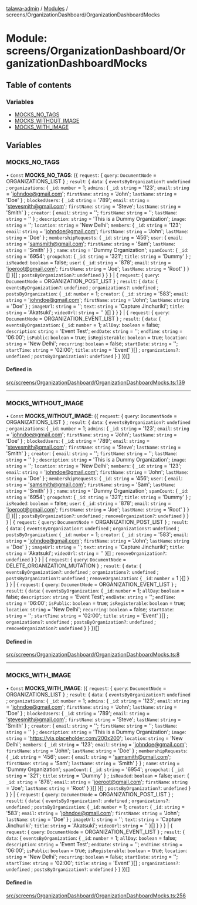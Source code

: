 [talawa-admin](../README.md) / [Modules](../modules.md) / screens/OrganizationDashboard/OrganizationDashboardMocks

# Module: screens/OrganizationDashboard/OrganizationDashboardMocks

## Table of contents

### Variables

- [MOCKS\_NO\_TAGS](screens_OrganizationDashboard_OrganizationDashboardMocks.md#mocks_no_tags)
- [MOCKS\_WITHOUT\_IMAGE](screens_OrganizationDashboard_OrganizationDashboardMocks.md#mocks_without_image)
- [MOCKS\_WITH\_IMAGE](screens_OrganizationDashboard_OrganizationDashboardMocks.md#mocks_with_image)

## Variables

### MOCKS\_NO\_TAGS

• `Const` **MOCKS\_NO\_TAGS**: (\{ `request`: \{ `query`: `DocumentNode` = ORGANIZATIONS\_LIST } ; `result`: \{ `data`: \{ `eventsByOrganization?`: `undefined` ; `organizations`: \{ `_id`: `number` = 1; `admins`: \{ `_id`: `string` = '123'; `email`: `string` = 'johndoe@gmail.com'; `firstName`: `string` = 'John'; `lastName`: `string` = 'Doe' } ; `blockedUsers`: \{ `_id`: `string` = '789'; `email`: `string` = 'stevesmith@gmail.com'; `firstName`: `string` = 'Steve'; `lastName`: `string` = 'Smith' } ; `creator`: \{ `email`: `string` = ''; `firstName`: `string` = ''; `lastName`: `string` = '' } ; `description`: `string` = 'This is a Dummy Organization'; `image`: `string` = ''; `location`: `string` = 'New Delhi'; `members`: \{ `_id`: `string` = '123'; `email`: `string` = 'johndoe@gmail.com'; `firstName`: `string` = 'John'; `lastName`: `string` = 'Doe' } ; `membershipRequests`: \{ `_id`: `string` = '456'; `user`: \{ `email`: `string` = 'samsmith@gmail.com'; `firstName`: `string` = 'Sam'; `lastName`: `string` = 'Smith' }  } ; `name`: `string` = 'Dummy Organization'; `spamCount`: \{ `_id`: `string` = '6954'; `groupchat`: \{ `_id`: `string` = '321'; `title`: `string` = 'Dummy' } ; `isReaded`: `boolean` = false; `user`: \{ `_id`: `string` = '878'; `email`: `string` = 'joeroot@gmail.com'; `firstName`: `string` = 'Joe'; `lastName`: `string` = 'Root' }  }[]  }[] ; `postsByOrganization?`: `undefined`  }  }  } \| \{ `request`: \{ `query`: `DocumentNode` = ORGANIZATION\_POST\_LIST } ; `result`: \{ `data`: \{ `eventsByOrganization?`: `undefined` ; `organizations?`: `undefined` ; `postsByOrganization`: \{ `_id`: `number` = 1; `creator`: \{ `_id`: `string` = '583'; `email`: `string` = 'johndoe@gmail.com'; `firstName`: `string` = 'John'; `lastName`: `string` = 'Doe' } ; `imageUrl`: `string` = ''; `text`: `string` = 'Capture Jinchuriki'; `title`: `string` = 'Akatsuki'; `videoUrl`: `string` = '' }[]  }  }  } \| \{ `request`: \{ `query`: `DocumentNode` = ORGANIZATION\_EVENT\_LIST } ; `result`: \{ `data`: \{ `eventsByOrganization`: \{ `_id`: `number` = 1; `allDay`: `boolean` = false; `description`: `string` = 'Event Test'; `endDate`: `string` = ''; `endTime`: `string` = '06:00'; `isPublic`: `boolean` = true; `isRegisterable`: `boolean` = true; `location`: `string` = 'New Delhi'; `recurring`: `boolean` = false; `startDate`: `string` = ''; `startTime`: `string` = '02:00'; `title`: `string` = 'Event' }[] ; `organizations?`: `undefined` ; `postsByOrganization?`: `undefined`  }  }  })[]

#### Defined in

[src/screens/OrganizationDashboard/OrganizationDashboardMocks.ts:139](https://github.com/PalisadoesFoundation/talawa-admin/blob/b619a0d/src/screens/OrganizationDashboard/OrganizationDashboardMocks.ts#L139)

___

### MOCKS\_WITHOUT\_IMAGE

• `Const` **MOCKS\_WITHOUT\_IMAGE**: (\{ `request`: \{ `query`: `DocumentNode` = ORGANIZATIONS\_LIST } ; `result`: \{ `data`: \{ `eventsByOrganization?`: `undefined` ; `organizations`: \{ `_id`: `number` = 1; `admins`: \{ `_id`: `string` = '123'; `email`: `string` = 'johndoe@gmail.com'; `firstName`: `string` = 'John'; `lastName`: `string` = 'Doe' } ; `blockedUsers`: \{ `_id`: `string` = '789'; `email`: `string` = 'stevesmith@gmail.com'; `firstName`: `string` = 'Steve'; `lastName`: `string` = 'Smith' } ; `creator`: \{ `email`: `string` = ''; `firstName`: `string` = ''; `lastName`: `string` = '' } ; `description`: `string` = 'This is a Dummy Organization'; `image`: `string` = ''; `location`: `string` = 'New Delhi'; `members`: \{ `_id`: `string` = '123'; `email`: `string` = 'johndoe@gmail.com'; `firstName`: `string` = 'John'; `lastName`: `string` = 'Doe' } ; `membershipRequests`: \{ `_id`: `string` = '456'; `user`: \{ `email`: `string` = 'samsmith@gmail.com'; `firstName`: `string` = 'Sam'; `lastName`: `string` = 'Smith' }  } ; `name`: `string` = 'Dummy Organization'; `spamCount`: \{ `_id`: `string` = '6954'; `groupchat`: \{ `_id`: `string` = '321'; `title`: `string` = 'Dummy' } ; `isReaded`: `boolean` = false; `user`: \{ `_id`: `string` = '878'; `email`: `string` = 'joeroot@gmail.com'; `firstName`: `string` = 'Joe'; `lastName`: `string` = 'Root' }  }[]  }[] ; `postsByOrganization?`: `undefined` ; `removeOrganization?`: `undefined`  }  }  } \| \{ `request`: \{ `query`: `DocumentNode` = ORGANIZATION\_POST\_LIST } ; `result`: \{ `data`: \{ `eventsByOrganization?`: `undefined` ; `organizations?`: `undefined` ; `postsByOrganization`: \{ `_id`: `number` = 1; `creator`: \{ `_id`: `string` = '583'; `email`: `string` = 'johndoe@gmail.com'; `firstName`: `string` = 'John'; `lastName`: `string` = 'Doe' } ; `imageUrl`: `string` = ''; `text`: `string` = 'Capture Jinchuriki'; `title`: `string` = 'Akatsuki'; `videoUrl`: `string` = '' }[] ; `removeOrganization?`: `undefined`  }  }  } \| \{ `request`: \{ `query`: `DocumentNode` = DELETE\_ORGANIZATION\_MUTATION } ; `result`: \{ `data`: \{ `eventsByOrganization?`: `undefined` ; `organizations?`: `undefined` ; `postsByOrganization?`: `undefined` ; `removeOrganization`: \{ `_id`: `number` = 1 }[]  }  }  } \| \{ `request`: \{ `query`: `DocumentNode` = ORGANIZATION\_EVENT\_LIST } ; `result`: \{ `data`: \{ `eventsByOrganization`: \{ `_id`: `number` = 1; `allDay`: `boolean` = false; `description`: `string` = 'Event Test'; `endDate`: `string` = ''; `endTime`: `string` = '06:00'; `isPublic`: `boolean` = true; `isRegisterable`: `boolean` = true; `location`: `string` = 'New Delhi'; `recurring`: `boolean` = false; `startDate`: `string` = ''; `startTime`: `string` = '02:00'; `title`: `string` = 'Event' }[] ; `organizations?`: `undefined` ; `postsByOrganization?`: `undefined` ; `removeOrganization?`: `undefined`  }  }  })[]

#### Defined in

[src/screens/OrganizationDashboard/OrganizationDashboardMocks.ts:8](https://github.com/PalisadoesFoundation/talawa-admin/blob/b619a0d/src/screens/OrganizationDashboard/OrganizationDashboardMocks.ts#L8)

___

### MOCKS\_WITH\_IMAGE

• `Const` **MOCKS\_WITH\_IMAGE**: (\{ `request`: \{ `query`: `DocumentNode` = ORGANIZATIONS\_LIST } ; `result`: \{ `data`: \{ `eventsByOrganization?`: `undefined` ; `organizations`: \{ `_id`: `number` = 1; `admins`: \{ `_id`: `string` = '123'; `email`: `string` = 'johndoe@gmail.com'; `firstName`: `string` = 'John'; `lastName`: `string` = 'Doe' } ; `blockedUsers`: \{ `_id`: `string` = '789'; `email`: `string` = 'stevesmith@gmail.com'; `firstName`: `string` = 'Steve'; `lastName`: `string` = 'Smith' } ; `creator`: \{ `email`: `string` = ''; `firstName`: `string` = ''; `lastName`: `string` = '' } ; `description`: `string` = 'This is a Dummy Organization'; `image`: `string` = 'https://via.placeholder.com/200x200'; `location`: `string` = 'New Delhi'; `members`: \{ `_id`: `string` = '123'; `email`: `string` = 'johndoe@gmail.com'; `firstName`: `string` = 'John'; `lastName`: `string` = 'Doe' } ; `membershipRequests`: \{ `_id`: `string` = '456'; `user`: \{ `email`: `string` = 'samsmith@gmail.com'; `firstName`: `string` = 'Sam'; `lastName`: `string` = 'Smith' }  } ; `name`: `string` = 'Dummy Organization'; `spamCount`: \{ `_id`: `string` = '6954'; `groupchat`: \{ `_id`: `string` = '321'; `title`: `string` = 'Dummy' } ; `isReaded`: `boolean` = false; `user`: \{ `_id`: `string` = '878'; `email`: `string` = 'joeroot@gmail.com'; `firstName`: `string` = 'Joe'; `lastName`: `string` = 'Root' }  }[]  }[] ; `postsByOrganization?`: `undefined`  }  }  } \| \{ `request`: \{ `query`: `DocumentNode` = ORGANIZATION\_POST\_LIST } ; `result`: \{ `data`: \{ `eventsByOrganization?`: `undefined` ; `organizations?`: `undefined` ; `postsByOrganization`: \{ `_id`: `number` = 1; `creator`: \{ `_id`: `string` = '583'; `email`: `string` = 'johndoe@gmail.com'; `firstName`: `string` = 'John'; `lastName`: `string` = 'Doe' } ; `imageUrl`: `string` = ''; `text`: `string` = 'Capture Jinchuriki'; `title`: `string` = 'Akatsuki'; `videoUrl`: `string` = '' }[]  }  }  } \| \{ `request`: \{ `query`: `DocumentNode` = ORGANIZATION\_EVENT\_LIST } ; `result`: \{ `data`: \{ `eventsByOrganization`: \{ `_id`: `number` = 1; `allDay`: `boolean` = false; `description`: `string` = 'Event Test'; `endDate`: `string` = ''; `endTime`: `string` = '06:00'; `isPublic`: `boolean` = true; `isRegisterable`: `boolean` = true; `location`: `string` = 'New Delhi'; `recurring`: `boolean` = false; `startDate`: `string` = ''; `startTime`: `string` = '02:00'; `title`: `string` = 'Event' }[] ; `organizations?`: `undefined` ; `postsByOrganization?`: `undefined`  }  }  })[]

#### Defined in

[src/screens/OrganizationDashboard/OrganizationDashboardMocks.ts:256](https://github.com/PalisadoesFoundation/talawa-admin/blob/b619a0d/src/screens/OrganizationDashboard/OrganizationDashboardMocks.ts#L256)
